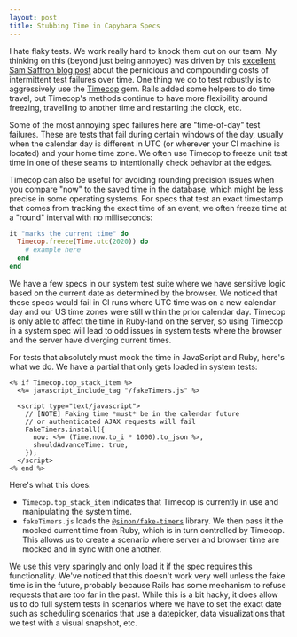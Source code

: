 ```yaml
---
layout: post
title: Stubbing Time in Capybara Specs
---
```


I hate flaky tests. We work really hard to knock them out on our team. My
thinking on this (beyond just being annoyed) was driven by this
[excellent Sam Saffron blog post](https://samsaffron.com/archive/2019/05/15/tests-that-sometimes-fail)
about the pernicious and compounding costs of intermittent test failures over
time. One thing we do to test robustly is to aggressively use the
[Timecop](https://github.com/travisjeffery/timecop) gem. Rails added some
helpers to do time travel, but Timecop's methods continue to have more
flexibility around freezing, travelling to another time and restarting the
clock, etc.

Some of the most annoying spec failures here are "time-of-day" test failures.
These are tests that fail during certain windows of the day, usually when the
calendar day is different in UTC (or wherever your CI machine is located) and
your home time zone. We often use Timecop to freeze unit test time in one of
these seams to intentionally check behavior at the edges.

Timecop can also be useful for avoiding rounding precision issues when you
compare "now" to the saved time in the database, which might be less precise in
some operating systems. For specs that test an exact timestamp that comes from
tracking the exact time of an event, we often freeze time at a "round" interval
with no milliseconds:

```ruby
it "marks the current time" do
  Timecop.freeze(Time.utc(2020)) do
    # example here
  end
end
```

We have a few specs in our system test suite where we have sensitive logic based
on the current date as determined by the browser. We noticed that these specs
would fail in CI runs where UTC time was on a new calendar day and our US time
zones were still within the prior calendar day. Timecop is only able to affect
the time in Ruby-land on the server, so using Timecop in a system spec will lead
to odd issues in system tests where the browser and the server have diverging
current times.

For tests that absolutely must mock the time in JavaScript and Ruby, here's what
we do. We have a partial that only gets loaded in system tests:

```erb
<% if Timecop.top_stack_item %>
  <%= javascript_include_tag "/fakeTimers.js" %>

  <script type="text/javascript">
    // [NOTE] Faking time *must* be in the calendar future
    // or authenticated AJAX requests will fail
    FakeTimers.install({
      now: <%= (Time.now.to_i * 1000).to_json %>,
      shouldAdvanceTime: true,
    });
  </script>
<% end %>
```

Here's what this does:

- `Timecop.top_stack_item` indicates that Timecop is currently in use and
  manipulating the system time.
- `fakeTimers.js` loads the [`@sinon/fake-timers`](https://github.com/sinonjs/fake-timers)
  library. We then pass it the mocked current time from Ruby, which is
  in turn controlled by Timecop. This allows us to create a scenario where
  server and browser time are mocked and in sync with one another.

We use this very sparingly and only load it if the spec requires this
functionality. We've noticed that this doesn't work very well unless the fake
time is in the future, probably because Rails has some mechanism to refuse
requests that are too far in the past. While this is a bit hacky, it does allow
us to do full system tests in scenarios where we have to set the exact date such
as scheduling scenarios that use a datepicker, data visualizations that we test
with a visual snapshot, etc.



